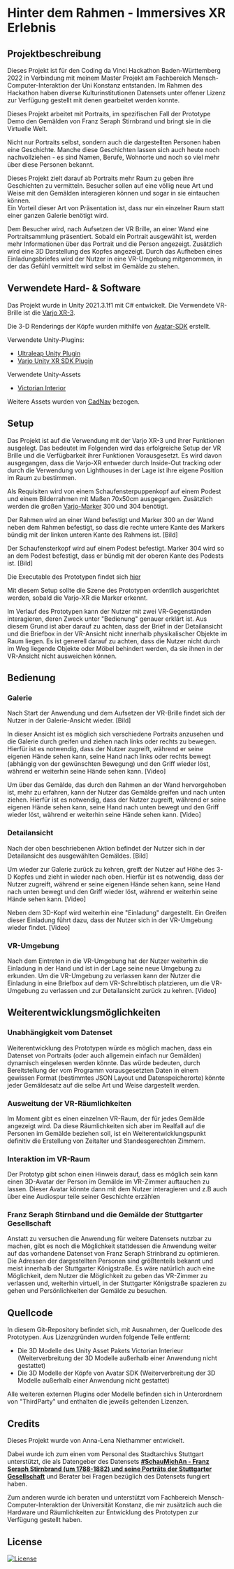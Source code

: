 # Hinter dem Rahmen - Immersives XR Erlebnis

## Projektbeschreibung
Dieses Projekt ist für den Coding da Vinci Hackathon Baden-Württemberg 2022 in Verbindung mit meinem Master Projekt am Fachbereich Mensch-Computer-Interaktion der Uni Konstanz entstanden.
Im Rahmen des Hackathon haben diverse  Kulturinstitutionen Datensets unter offener Lizenz zur Verfügung gestellt mit denen gearbeitet werden konnte.

Dieses Projekt arbeitet mit Portraits, im spezifischen Fall der Prototype Demo den Gemälden von Franz Seraph Stirnbrand und bringt sie in die Virtuelle Welt.

Nicht nur Portraits selbst, sondern auch die dargestellten Personen haben eine Geschichte. Manche diese Geschichten lassen sich auch heute noch nachvollziehen - es sind Namen, Berufe, Wohnorte und noch so viel mehr über diese Personen bekannt.

Dieses Projekt zielt darauf ab Portraits mehr Raum zu geben ihre Geschichten zu vermitteln. Besucher sollen auf eine völlig neue Art und Weise mit den Gemälden interagieren können und sogar in sie eintauchen können.  
Ein Vorteil dieser Art von Präsentation ist, dass nur ein einzelner Raum statt einer ganzen Galerie benötigt wird.

Dem Besucher wird, nach Aufsetzen der VR Brille, an einer Wand eine Portraitsammlung präsentiert. Sobald ein Portrait ausgewählt ist, werden mehr Informationen über das Portrait und die Person angezeigt. Zusätzlich wird eine 3D Darstellung des Kopfes angezeigt. Durch das Aufheben eines Einladungsbriefes wird der Nutzer in eine VR-Umgebung mitgenommen, in der das Gefühl vermittelt wird selbst im Gemälde zu stehen.
## Verwendete Hard- & Software
Das Projekt wurde in Unity 2021.3.1f1 mit C# entwickelt.
Die Verwendete VR-Brille ist die [Varjo XR-3](https://varjo.com/).

Die 3-D Renderings der Köpfe wurden mithilfe von [Avatar-SDK](https://avatarsdk.com/) erstellt.

Verwendete Unity-Plugins:
* [Ultraleap Unity Plugin](https://developer.leapmotion.com/unity)
* [Varjo Unity XR SDK Plugin](https://developer.varjo.com/downloads#unity-developer-assets)

Verwendete Unity-Assets
 * [Victorian Interior](https://assetstore.unity.com/packages/3d/environments/historic/victorian-interior-148542)

Weitere Assets wurden von [CadNav](https://www.cadnav.com/) bezogen.
## Setup
Das Projekt ist auf die Verwendung mit der Varjo XR-3 und ihrer Funktionen ausgelegt. Das bedeutet im Folgenden wird das erfolgreiche Setup der VR Brille und die Verfügbarkeit ihrer Funktionen Vorausgesetzt. Es wird davon ausgegangen, dass die Varjo-XR entweder durch Inside-Out tracking oder durch die Verwendung von Lighthouses in der Lage ist ihre eigene Position im Raum zu bestimmen.

Als Requisiten wird von einem Schaufensterpuppenkopf auf einem Podest und einem Bilderrahmen mit Maßen 70x50cm ausgegangen. Zusätzlich werden die großen [Varjo-Marker](https://varjo-storage.s3.eu-central-1.amazonaws.com/docs/varjo-markers/VarjoMarkers-Object150mm-A4.pdf) 300 und 304 benötigt.

Der Rahmen wird an einer Wand befestigt und Marker 300 an der Wand neben dem Rahmen befestigt, so dass die rechte untere Kante des Markers bündig mit der linken unteren Kante des Rahmens ist.
[Bild]

Der Schaufensterkopf wird auf einem Podest befestigt. Marker 304 wird so an dem Podest befestigt, dass er bündig mit der oberen Kante des Podests ist.
[Bild]

Die Executable des Prototypen findet sich [hier](TODOLINK)

Mit diesem Setup sollte die Szene des Prototypen ordentlich ausgerichtet werden, sobald die Varjo-XR die Marker erkennt.

Im Verlauf des Prototypen kann der Nutzer mit zwei VR-Gegenständen interagieren, deren Zweck unter "Bedienung" genauer erklärt ist.
Aus diesem Grund ist aber darauf zu achten, dass der Brief in der Detailansicht und die Briefbox in der VR-Ansicht nicht innerhalb physikalischer Objekte im Raum liegen.
Es ist generell darauf zu achten, dass die Nutzer nicht durch im Weg liegende Objekte oder Möbel behindert werden, da sie ihnen in der VR-Ansicht nicht ausweichen können.
## Bedienung

### Galerie

Nach Start der Anwendung und dem Aufsetzen der VR-Brille findet sich der Nutzer in der Galerie-Ansicht wieder.
[Bild]

In dieser Ansicht ist es möglich sich verschiedene Portraits anzusehen und die Galerie durch greifen und ziehen  nach links oder rechts zu bewegen.
Hierfür ist es notwendig, dass der Nutzer zugreift, während er seine eigenen Hände sehen kann, seine Hand nach links oder rechts bewegt (abhängig von der gewünschten Bewegung) und den Griff wieder löst, während er weiterhin seine Hände sehen kann.
[Video]

Um über das Gemälde, das durch den Rahmen an der Wand hervorgehoben ist, mehr zu erfahren, kann der Nutzer das Gemälde greifen und nach unten ziehen. Hierfür ist es notwendig, dass der Nutzer zugreift, während er seine eigenen Hände sehen kann, seine Hand nach unten bewegt und den Griff wieder löst, während er weiterhin seine Hände sehen kann.
[Video]


### Detailansicht
Nach der oben beschriebenen Aktion befindet der Nutzer sich in der Detailansicht des ausgewählten Gemäldes.
[Bild]

Um wieder zur Galerie zurück zu kehren, greift der Nutzer auf Höhe des 3-D Kopfes und zieht in wieder nach oben. Hierfür ist es notwendig, dass der Nutzer zugreift, während er seine eigenen Hände sehen kann, seine Hand nach unten bewegt und den Griff wieder löst, während er weiterhin seine Hände sehen kann.
[Video]

Neben dem 3D-Kopf wird weiterhin eine "Einladung" dargestellt. Ein Greifen dieser Einladung führt dazu, dass der Nutzer sich in der VR-Umgebung wieder findet.
[Video]

### VR-Umgebung
Nach dem Eintreten in die VR-Umgebung hat der Nutzer weiterhin die Einladung in der Hand und ist in der Lage seine neue Umgebung zu erkunden. Um die VR-Umgebung zu verlassen kann der Nutzer die Einladung in eine Briefbox auf dem VR-Schreibtisch platzieren, um die VR-Umgebung zu verlassen und zur Detailansicht zurück zu kehren.
[Video]

## Weiterentwicklungsmöglichkeiten
### Unabhängigkeit vom Datenset
Weiterentwicklung des Prototypen würde es möglich machen, dass ein Datenset von Portraits (oder auch allgemein einfach nur Gemälden) dynamisch eingelesen werden könnte. 
Das würde bedeuten, durch Bereitstellung  der vom Programm vorausgesetzten Daten in einem gewissen Format (bestimmtes JSON Layout und Datenspeicherorte) könnte jeder Gemäldesatz auf die selbe Art und Weise dargestellt werden.
### Ausweitung der VR-Räumlichkeiten
Im Moment gibt es einen einzelnen VR-Raum, der für jedes Gemälde angezeigt wird. Da diese Räumlichkeiten sich aber im Realfall auf die Personen im Gemälde beziehen soll, ist ein Weiterentwicklungspunkt definitiv die Erstellung von Zeitalter und Standesgerechten Zimmern.
### Interaktion im VR-Raum
Der Prototyp gibt schon einen Hinweis darauf, dass es möglich sein kann einen 3D-Avatar der Person im Gemälde im VR-Zimmer auftauchen zu lassen. Dieser Avatar könnte dann mit dem Nutzer interagieren und z.B auch über eine Audiospur teile seiner Geschichte erzählen
### Franz Seraph Stirnband und die Gemälde der Stuttgarter Gesellschaft
Anstatt zu versuchen die Anwendung für weitere Datensets nutzbar zu machen, gibt es noch die Möglichkeit stattdessen die Anwendung weiter auf das vorhandene Datenset von Franz Seraph Strinbrand zu optimieren. 
Die Adressen der dargestellten Personen sind größtenteils bekannt und meist innerhalb der Stuttgarter Königstraße. 
Es wäre natürlich auch eine Möglichkeit, dem Nutzer die Möglichkeit zu geben das VR-Zimmer zu verlassen und, weiterhin virtuell, in der Stuttgarter Königstraße spazieren zu gehen und Persönlichkeiten der Gemälde zu besuchen.
## Quellcode
In diesem Git-Repository befindet sich, mit Ausnahmen, der Quellcode des Prototypen.
Aus Lizenzgründen wurden folgende Teile entfernt:
* Die 3D Modelle des Unity Asset Pakets Victorian Interieur (Weiterverbreitung der 3D Modelle außerhalb einer Anwendung nicht gestattet)
* Die 3D Modelle der Köpfe von Avatar SDK (Weiterverbreitung der 3D Modelle außerhalb einer Anwendung nicht gestattet)

Alle weiteren externen Plugins oder Modelle befinden sich in Unterordnern von "ThirdParty" und enthalten die jeweils geltenden Lizenzen.

## Credits
Dieses Projekt wurde von Anna-Lena Niethammer entwickelt.

Dabei wurde ich zum einen vom Personal des Stadtarchivs Stuttgart unterstützt, die als Datengeber des Datensets  [**#SchauMichAn - Franz Seraph Stirnbrand (um 1788-1882) und seine Porträts der Stuttgarter Gesellschaft**](https://codingdavinci.de/daten/schaumichan-franz-seraph-stirnbrand-um-1788-1882-und-seine-portraets-der-stuttgarter) und Berater bei Fragen bezüglich des Datensets fungiert haben.

Zum anderen wurde ich beraten und unterstützt vom Fachbereich Mensch-Computer-Interaktion der Universität Konstanz, die mir zusätzlich auch die Hardware und Räumlichkeiten zur Entwicklung des Prototypen zur Verfügung gestellt haben.

## License
[![License](https://img.shields.io/badge/License-Apache_2.0-blue.svg)](https://github.com/Anna-Lena-Niethammer/Coding-da-Vinci-Hackathon---Hinter-dem-Rahmen/blob/main/LICENSE)
